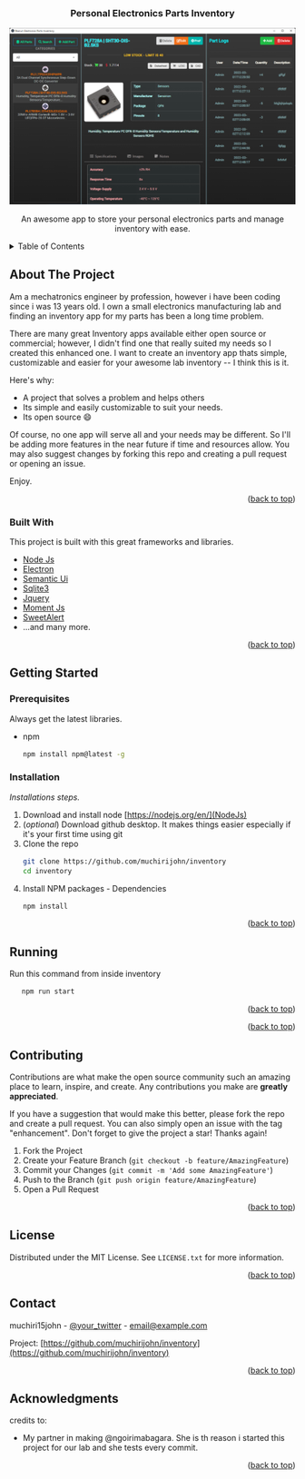 <div id="top"></div>
<!-- PROJECT LOGO -->
<br />
<div align="center">
    <h3 align="center">Personal Electronics Parts Inventory</h3>
  <a href="https://github.com/muchirijohn/inventory">
    <img src="docs/app.png" alt="Logo" max-width="600" max-height="600">
  </a>

  

  <p align="center">
    An awesome app to store your personal electronics parts and manage inventory with ease.
</div>


<!-- TABLE OF CONTENTS -->
<details>
  <summary>Table of Contents</summary>
  <ol>
    <li>
      <a href="#about-the-project">About The Project</a>
      <ul>
        <li><a href="#built-with">Built With</a></li>
      </ul>
    </li>
    <li>
      <a href="#getting-started">Getting Started</a>
      <ul>
        <li><a href="#prerequisites">Prerequisites</a></li>
        <li><a href="#installation">Installation</a></li>
      </ul>
    </li>
    <li><a href="#running">Usage</a></li>
    <li><a href="#contributing">Contributing</a></li>
    <li><a href="#license">License</a></li>
    <li><a href="#contact">Contact</a></li>
    <li><a href="#acknowledgments">Acknowledgments</a></li>
  </ol>
</details>



<!-- ABOUT THE PROJECT -->
## About The Project
Am a mechatronics engineer by profession, however i have been coding since i was 13 years old. I own a small electronics manufacturing lab and finding an inventory app for my parts has been a long time problem.

There are many great Inventory apps available either open source or commercial; however, I didn't find one that really suited my needs so I created this enhanced one. I want to create an inventory app thats simple, customizable and easier for your awesome lab inventory -- I think this is it.

Here's why:
* A project that solves a problem and helps others
* Its simple and easily customizable to suit your needs.
* Its open source :smile:

Of course, no one app will serve all and your needs may be different. So I'll be adding more features in the near future if time and resources allow. You may also suggest changes by forking this repo and creating a pull request or opening an issue.

Enjoy.

<p align="right">(<a href="#top">back to top</a>)</p>



### Built With

This project is built with this great frameworks and libraries.

* [Node Js](https://nodejs.org/en/)
* [Electron](https://www.electronjs.org/)
* [Semantic Ui](https://semantic-ui.com/)
* [Sqlite3](https://www.npmjs.com/package/sqlite3)
* [Jquery](https://jquery.com/)
* [Moment Js](https://momentjs.com/)
* [SweetAlert](https://sweetalert.js.org/)
* ...and many more.

<p align="right">(<a href="#top">back to top</a>)</p>



<!-- GETTING STARTED -->
## Getting Started

### Prerequisites

Always get the latest libraries.
* npm
  ```sh
  npm install npm@latest -g
  ```

### Installation

_Installations steps._

1. Download and install node [https://nodejs.org/en/](NodeJs)
2. (_optional_) Download github desktop. It makes things easier especially if it's your first time using git
2. Clone the repo
   ```sh
   git clone https://github.com/muchirijohn/inventory
   cd inventory
   ```
3. Install NPM packages - Dependencies
   ```sh
   npm install
   ```

<p align="right">(<a href="#top">back to top</a>)</p>



<!-- USAGE EXAMPLES -->
## Running
Run this command from inside inventory
```sh
   npm run start
   ```

<p align="right">(<a href="#top">back to top</a>)</p>

<p align="right">(<a href="#top">back to top</a>)</p>



<!-- CONTRIBUTING -->
## Contributing

Contributions are what make the open source community such an amazing place to learn, inspire, and create. Any contributions you make are **greatly appreciated**.

If you have a suggestion that would make this better, please fork the repo and create a pull request. You can also simply open an issue with the tag "enhancement".
Don't forget to give the project a star! Thanks again!

1. Fork the Project
2. Create your Feature Branch (`git checkout -b feature/AmazingFeature`)
3. Commit your Changes (`git commit -m 'Add some AmazingFeature'`)
4. Push to the Branch (`git push origin feature/AmazingFeature`)
5. Open a Pull Request

<p align="right">(<a href="#top">back to top</a>)</p>



<!-- LICENSE -->
## License

Distributed under the MIT License. See `LICENSE.txt` for more information.

<p align="right">(<a href="#top">back to top</a>)</p>



<!-- CONTACT -->
## Contact

muchiri15john - [@your_twitter](https://twitter.com/muchiri15john) - email@example.com

Project: [https://github.com/muchirijohn/inventory](https://github.com/muchirijohn/inventory)

<p align="right">(<a href="#top">back to top</a>)</p>



<!-- ACKNOWLEDGMENTS -->
## Acknowledgments

credits to:
* My partner in making @ngoirimabagara. She is th reason i started this project for our lab and she tests every commit.

<p align="right">(<a href="#top">back to top</a>)</p>
